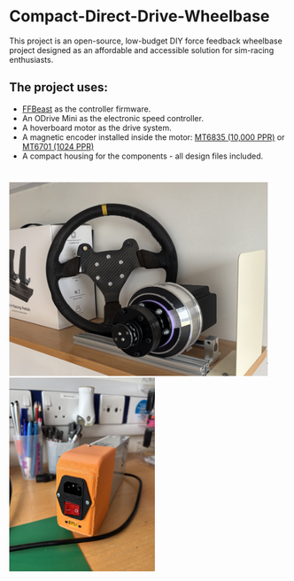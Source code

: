 # Compact-Direct-Drive-Wheelbase
This project is an open-source, low-budget DIY force feedback wheelbase project designed as an affordable and accessible solution for sim-racing enthusiasts.

## The project uses:
- [FFBeast](https://ffbeast.github.io/docs/en/wheel.html) as the controller firmware.
- An ODrive Mini as the electronic speed controller.
- A hoverboard motor as the drive system.
- A magnetic encoder installed inside the motor: [MT6835 (10,000 PPR)](https://github.com/mcells/mt6835-hoverboard-motor?tab=readme-ov-file) or [MT6701 (1024 PPR)](https://www.printables.com/model/934160-ffbeast-encoder-assembly)
- A compact housing for the components - all design files included.

#

<p float="middle">
  <img src="images/base.jpeg" height="350px" />
  <img src="images/psu_cover.jpeg" height="350px" />
</p>
